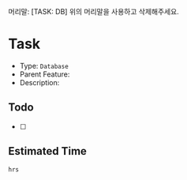 머리말: [TASK: DB]
위의 머리말을 사용하고 삭제해주세요.

# Task

- Type: `Database`
- Parent Feature:
- Description:

## Todo

- [ ]

## Estimated Time

`hrs`
